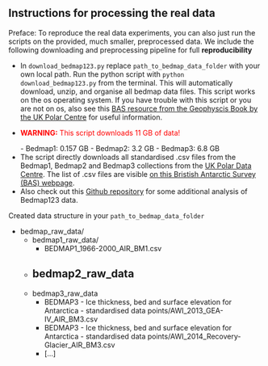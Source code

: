 ## Instructions for processing the real data

Preface: To reproduce the real data experiments, you can also just run the scripts on the provided, much smaller, preprocessed data. We include the following downloading and preprocessing pipeline for full **reproducibility** 

- In `download_bedmap123.py` replace `path_to_bedmap_data_folder` with your own local path. Run the python script with `python download_bedmap123.py` from the terminal. This will automatically download, unzip, and organise all bedmap data files. This script works on the os operating system. If you have trouble with this script or you are not on os, also see this [BAS resource from the Geophyscis Book by the UK Polar Centre](https://antarctica.github.io/PDC_GeophysicsBook/BEDMAP/Downloading_the_Bedmap_data.html) for useful information.
- <p style="color:red;"><strong>WARNING:</strong> This script downloads 11 GB of data!</p>
    - Bedmap1: 0.157 GB
    - Bedmap2: 3.2 GB
    - Bedmap3: 6.8 GB
- The script directly downloads all standardised .csv files from the Bedmap1, Bedmap2 and Bedmap3 collections from the [UK Polar Data Centre](https://www.bas.ac.uk/data/uk-pdc/). The list of .csv files are visible [on this Bristish Antarctic Survey (BAS) webpage](https://www.bas.ac.uk/project/bedmap/#data).
- Also check out this [Github repository](https://github.com/kimbente/bedmap) for some additional analysis of Bedmap123 data.

Created data structure in your `path_to_bedmap_data_folder`
- bedmap_raw_data/  
    - bedmap1_raw_data/ 
        - BEDMAP1_1966-2000_AIR_BM1.csv  
    - bedmap2_raw_data  
        - 
    - bedmap3_raw_data
        - BEDMAP3 - Ice thickness, bed and surface elevation for Antarctica - standardised data points/AWI_2013_GEA-IV_AIR_BM3.csv  
        - BEDMAP3 - Ice thickness, bed and surface elevation for Antarctica - standardised data points/AWI_2014_Recovery-Glacier_AIR_BM3.csv
        - [...]



